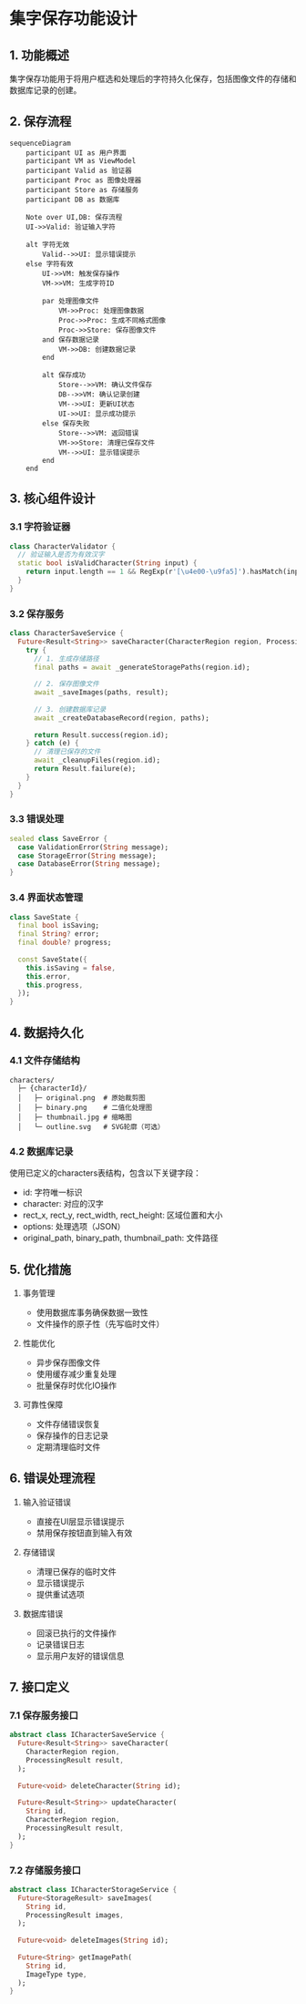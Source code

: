 # 集字保存功能设计

## 1. 功能概述

集字保存功能用于将用户框选和处理后的字符持久化保存，包括图像文件的存储和数据库记录的创建。

## 2. 保存流程

```mermaid
sequenceDiagram
    participant UI as 用户界面
    participant VM as ViewModel
    participant Valid as 验证器
    participant Proc as 图像处理器
    participant Store as 存储服务
    participant DB as 数据库

    Note over UI,DB: 保存流程
    UI->>Valid: 验证输入字符
    
    alt 字符无效
        Valid-->>UI: 显示错误提示
    else 字符有效
        UI->>VM: 触发保存操作
        VM->>VM: 生成字符ID
        
        par 处理图像文件
            VM->>Proc: 处理图像数据
            Proc->>Proc: 生成不同格式图像
            Proc->>Store: 保存图像文件
        and 保存数据记录
            VM->>DB: 创建数据记录
        end
        
        alt 保存成功
            Store-->>VM: 确认文件保存
            DB-->>VM: 确认记录创建
            VM-->>UI: 更新UI状态
            UI->>UI: 显示成功提示
        else 保存失败
            Store-->>VM: 返回错误
            VM->>Store: 清理已保存文件
            VM-->>UI: 显示错误提示
        end
    end
```

## 3. 核心组件设计

### 3.1 字符验证器

```dart
class CharacterValidator {
  // 验证输入是否为有效汉字
  static bool isValidCharacter(String input) {
    return input.length == 1 && RegExp(r'[\u4e00-\u9fa5]').hasMatch(input);
  }
}
```

### 3.2 保存服务

```dart
class CharacterSaveService {
  Future<Result<String>> saveCharacter(CharacterRegion region, ProcessingResult result) async {
    try {
      // 1. 生成存储路径
      final paths = await _generateStoragePaths(region.id);
      
      // 2. 保存图像文件
      await _saveImages(paths, result);
      
      // 3. 创建数据库记录
      await _createDatabaseRecord(region, paths);
      
      return Result.success(region.id);
    } catch (e) {
      // 清理已保存的文件
      await _cleanupFiles(region.id);
      return Result.failure(e);
    }
  }
}
```

### 3.3 错误处理

```dart
sealed class SaveError {
  case ValidationError(String message);
  case StorageError(String message);
  case DatabaseError(String message);
}
```

### 3.4 界面状态管理

```dart
class SaveState {
  final bool isSaving;
  final String? error;
  final double? progress;
  
  const SaveState({
    this.isSaving = false,
    this.error,
    this.progress,
  });
}
```

## 4. 数据持久化

### 4.1 文件存储结构

```text
characters/
  ├─ {characterId}/
  │   ├─ original.png  # 原始裁剪图
  │   ├─ binary.png    # 二值化处理图
  │   ├─ thumbnail.jpg # 缩略图
  │   └─ outline.svg   # SVG轮廓（可选）
```

### 4.2 数据库记录

使用已定义的characters表结构，包含以下关键字段：

- id: 字符唯一标识
- character: 对应的汉字
- rect_x, rect_y, rect_width, rect_height: 区域位置和大小
- options: 处理选项（JSON）
- original_path, binary_path, thumbnail_path: 文件路径

## 5. 优化措施

1. 事务管理
   - 使用数据库事务确保数据一致性
   - 文件操作的原子性（先写临时文件）

2. 性能优化
   - 异步保存图像文件
   - 使用缓存减少重复处理
   - 批量保存时优化IO操作

3. 可靠性保障
   - 文件存储错误恢复
   - 保存操作的日志记录
   - 定期清理临时文件

## 6. 错误处理流程

1. 输入验证错误
   - 直接在UI层显示错误提示
   - 禁用保存按钮直到输入有效

2. 存储错误
   - 清理已保存的临时文件
   - 显示错误提示
   - 提供重试选项

3. 数据库错误
   - 回滚已执行的文件操作
   - 记录错误日志
   - 显示用户友好的错误信息

## 7. 接口定义

### 7.1 保存服务接口

```dart
abstract class ICharacterSaveService {
  Future<Result<String>> saveCharacter(
    CharacterRegion region,
    ProcessingResult result,
  );
  
  Future<void> deleteCharacter(String id);
  
  Future<Result<String>> updateCharacter(
    String id,
    CharacterRegion region,
    ProcessingResult result,
  );
}
```

### 7.2 存储服务接口

```dart
abstract class ICharacterStorageService {
  Future<StorageResult> saveImages(
    String id,
    ProcessingResult images,
  );
  
  Future<void> deleteImages(String id);
  
  Future<String> getImagePath(
    String id,
    ImageType type,
  );
}
